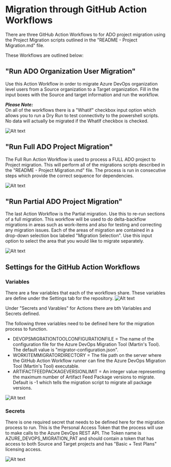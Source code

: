 # Migration through GitHub Action Workflows
There are three GitHub Action Workflows to for ADO project migration using the Project Migration scripts outlined in the "README - Project Migration.md" file. 

These Workflows are outlined below:

## "Run ADO Organization User Migration"
Use this Action Workflow in order to migrate Azure DevOps organization level users from a Source organization to a Target organization.
Fill in the input boxes with the Source and target information and run the workflow. 

***Please Note:*** <br/>
On all of the workflows there is a "Whatif" checkbox input option which allows you to run a Dry Run to test connectivity to the powershell scripts.
No data will actually be migrated if the WhatIf checkbox is checked.

![Alt text](.images/user-migration-workflow.png)

## "Run Full ADO Project Migration"
The Full Run Action Workflow is used to process a FULL ADO project to Project migration. This will perform all of the migrations scripts described in the "README - Project Migration.md" file.
The process is run in consecutive steps which provide the correct sequence for dependencies. 

![Alt text](.images/user-migration-workflow.png)

## "Run Partial ADO Project Migration"

The last Action Workflow is the Partial migration. Use this to re-run sections of a full migration. This workflow will be used to do delta-backflow migrations in areas such as work-items and also for testing and correcting any migration issues. Each of the areas of migration are contained in a drop-down selection box labeled "Migration Selection". Use this input option to select the area that you would like to migrate separately. 

![Alt text](.images/partial-migration-workflow.png)

## Settings for the GitHub Action Workflows

### Variables
There are a few variables that each of the workflows share. These variables are define under the Settings tab for the repository. 
![Alt text](.images/settings.png)

Under "Secrets and Varables" for Actions there are bth Variables and Secrets defined. 

The following three variables need to be defined here for the migration process to function. 
- DEVOPSMIGRATIONTOOLCONFIGURATIONFILE    = The name of the configuration file for the Azure DevOps Migration Tool (Martin's Tool). The default value is "migrator-configuration.json". 
- WORKITEMMIGRATORDIRECTORY               = The file path on the server where the GitHub Action Workflow runner can fine the Azure DevOps Migration Tool (Martin's Tool) executable. 
- ARTIFACTFEEDPACKAGEVERSIONLIMIT         = An integer value representing the maximum number of Artifact Feed Package versions to migrate. Default is -1 which tells the migration script to migrate all package versions. 

![Alt text](.images/variables.png)

### Secrets
There is one required secret that needs to be defined here for the migration process to run. This is the Personal Access Token that the process will use to make calls to the Azure DevOps REST API. 
The Token name is AZURE_DEVOPS_MIGRATION_PAT and should contain a token that has access to both Source and Target projects and has "Basic + Test Plans" licensing access.

![Alt text](.images/secret.png)
